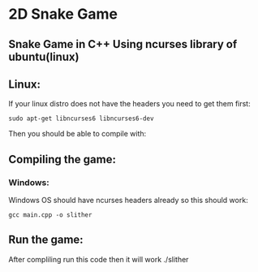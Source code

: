# 2D Snake Game

## Snake Game in C++ Using ncurses library of ubuntu(linux)

## Linux:
If your linux distro does not have the headers you need to get them first:

    sudo apt-get libncurses6 libncurses6-dev

Then you should be able to compile with:

## Compiling the game:
### Windows: 
Windows OS should have ncurses headers already so this should work:

    gcc main.cpp -o slither

## Run the game:
After compliling run this code then it will work
     ./slither
